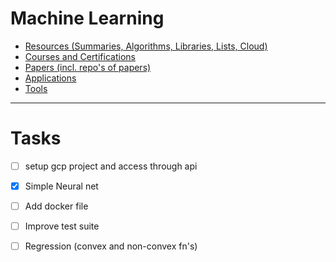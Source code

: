 # Machine Learning

- [Resources (Summaries, Algorithms, Libraries, Lists, Cloud)](./resources)
- [Courses and Certifications](./courses)
- [Papers (incl. repo's of papers)](./papers)
- [Applications](./applications)
- [Tools](./tools)

---
# Tasks
- [ ] setup gcp project and access through api
- [x] Simple Neural net
- [ ] Add docker file
- [ ] Improve test suite
- [ ] Regression (convex and non-convex fn's)



